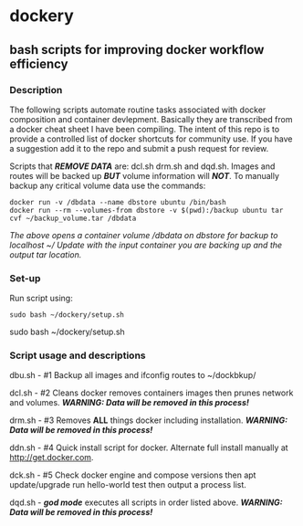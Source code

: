 # dockery

## bash scripts for improving docker workflow efficiency

### Description

The following scripts automate routine tasks associated with docker composition and container devlepment. Basically they are transcribed from a docker cheat sheet I have been compiling. The intent of this repo is to provide a controlled list of docker shortcuts for community use. If you have a suggestion add it to the repo and submit a push request for review.

Scripts that _**REMOVE DATA**_ are: dcl.sh drm.sh and dqd.sh. Images and routes will be backed up _**BUT**_ volume information will _**NOT**_.  To manually backup any critical volume data use the commands:
 
	docker run -v /dbdata --name dbstore ubuntu /bin/bash
	docker run --rm --volumes-from dbstore -v $(pwd):/backup ubuntu tar cvf ~/backup_volume.tar /dbdata
    
_The above opens a container volume /dbdata on dbstore for backup to localhost ~/ Update with the input container you are backing up and the output tar location._

### Set-up

Run script using:

	sudo bash ~/dockery/setup.sh

sudo bash ~/dockery/setup.sh

### Script usage and descriptions

dbu.sh - #1 Backup all images and ifconfig routes to ~/dockbkup/

dcl.sh - #2 Cleans docker removes containers images then prunes network and volumes. **_WARNING: Data will be removed in this process!_**

drm.sh - #3 Removes **ALL** things docker including installation. **_WARNING: Data will be removed in this process!_**

ddn.sh - #4 Quick install script for docker. Alternate full install manually at http://get.docker.com.

dck.sh - #5 Check docker engine and compose versions then apt update/upgrade run hello-world test then output a process list.

dqd.sh - _**god mode**_ executes all scripts in order listed above. **_WARNING: Data will be removed in this process!_**
